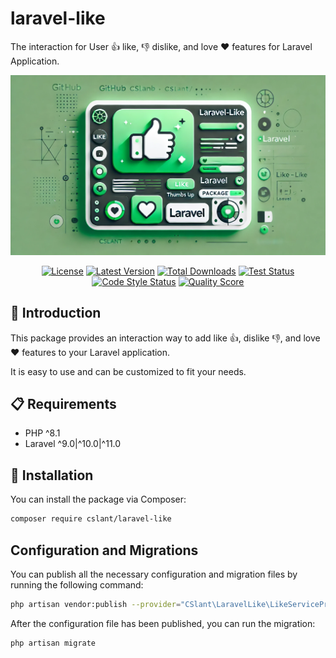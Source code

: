 # laravel-like

The interaction for User 👍 like, 👎 dislike, and love ❤️ features for Laravel Application.

<img src="https://github.com/cslant/laravel-like-docs/blob/main/assets/public/images/laravel-like-thumb.webp" alt="Laravel Like Package">

<p align="center">
<a href="#"><img src="https://img.shields.io/github/license/cslant/laravel-like.svg?style=flat-square" alt="License"></a>
<a href="https://github.com/cslant/laravel-like/releases"><img src="https://img.shields.io/github/release/cslant/laravel-like.svg?style=flat-square" alt="Latest Version"></a>
<a href="https://packagist.org/packages/cslant/laravel-like"><img src="https://img.shields.io/packagist/dt/cslant/laravel-like.svg?style=flat-square" alt="Total Downloads"></a>
<a href="https://github.com/cslant/laravel-like/actions/workflows/setup_test.yml"><img src="https://img.shields.io/github/actions/workflow/status/cslant/laravel-like/setup_test.yml?label=tests&branch=main" alt="Test Status"></a>
<a href="https://github.com/cslant/laravel-like/actions/workflows/php-cs-fixer.yml"><img src="https://img.shields.io/github/actions/workflow/status/cslant/laravel-like/php-cs-fixer.yml?label=code%20style&branch=main" alt="Code Style Status"></a>
<a href="https://scrutinizer-ci.com/g/cslant/laravel-like"><img src="https://img.shields.io/scrutinizer/g/cslant/laravel-like.svg?style=flat-square" alt="Quality Score"></a>
</p>

## 📝 Introduction

This package provides an interaction way to add like 👍, dislike 👎, and love ❤️ features to your Laravel application.

It is easy to use and can be customized to fit your needs.

## 📋 Requirements

- PHP ^8.1
- Laravel ^9.0|^10.0|^11.0

## 🔧 Installation

You can install the package via Composer:

```bash
composer require cslant/laravel-like
```

## Configuration and Migrations

You can publish all the necessary configuration and migration files by running the following command:

```bash
php artisan vendor:publish --provider="CSlant\LaravelLike\LikeServiceProvider"
```

After the configuration file has been published, you can run the migration:

```bash
php artisan migrate
```
